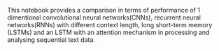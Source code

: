 This notebook provides a comparison in terms of performance of 1 dimentional convolutional neural networks(CNNs), recurrent neural networks(RNNs) with different context length, long short-term memory (LSTMs) and an LSTM with an attention mechanism in processing and analysing sequential text data.
